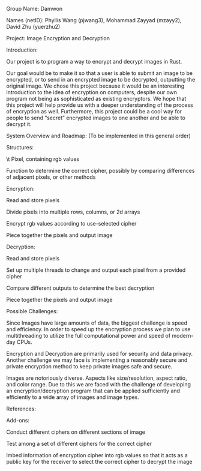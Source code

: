 Group Name: Damwon

Names (netID): 
Phyllis Wang (pjwang3), 
Mohammad Zayyad (mzayy2), 
David Zhu (yuerzhu2)

Project: Image Encryption and Decryption

Introduction:

Our project is to program a way to encrypt and decrypt images in Rust. 

Our goal would be to make it so that a user is able to submit an image to be encrypted, or to send in an encrypted image to be decrypted, outputting the original image. We chose this project because it would be an interesting introduction to the idea of encryption on computers, despite our own program not being as sophisticated as existing encryptors. We hope that this project will help provide us with a deeper understanding of the process of encryption as well. Furthermore, this project could be a cool way for people to send “secret” encrypted images to one another and be able to decrypt it.

System Overview and Roadmap: (To be implemented in this general order)

Structures:

\t  Pixel, containing rgb values
  
  Function to determine the correct cipher, possibly by comparing differences of adjacent pixels, or other methods
  
Encryption: 

  Read and store pixels
  
  Divide pixels into multiple rows, columns, or 2d arrays
  
  Encrypt rgb values according to use-selected cipher
  
  Piece together the pixels and output image
  
    
Decryption:

  Read and store pixels
  
  Set up multiple threads to change and output each pixel from a provided cipher
  
  Compare different outputs to determine the best decryption
  
  Piece together the pixels and output image 
  
Possible Challenges:

Since Images have large amounts of data, the biggest challenge is speed and efficiency. In order to speed up the encryption process we plan to use multithreading to utilize the full computational power and speed of modern-day CPUs.

Encryption and Decryption are primarily used for security and data privacy. Another challenge we may face is implementing a reasonably secure and private encryption method to keep private images safe and secure.

Images are notoriously diverse. Aspects like size/resolution, aspect ratio, and color range. Due to this we are faced with the challenge of developing an encryption/decryption program that can be applied sufficiently and efficiently to a wide array of images and image types.

References: 

Add-ons:

Conduct different ciphers on different sections of image

Test among a set of different ciphers for the correct cipher

Imbed information of encryption cipher into rgb values so that it acts as a public key for the receiver to select the correct cipher to decrypt the image 
